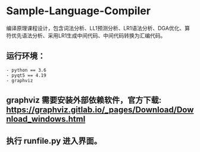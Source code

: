 # Sample-Language-Compiler
编译原理课程设计，包含词法分析、LL1预测分析、LR1语法分析、DGA优化、算符优先语法分析、采用LR1生成中间代码、中间代码转换为汇编代码。


## 运行环境：
    - python == 3.6
    - pyqt5 == 4.19
    - graphviz
## graphviz 需要安装外部依赖软件，官方下载: https://graphviz.gitlab.io/_pages/Download/Download_windows.html
## 执行 runfile.py 进入界面。
